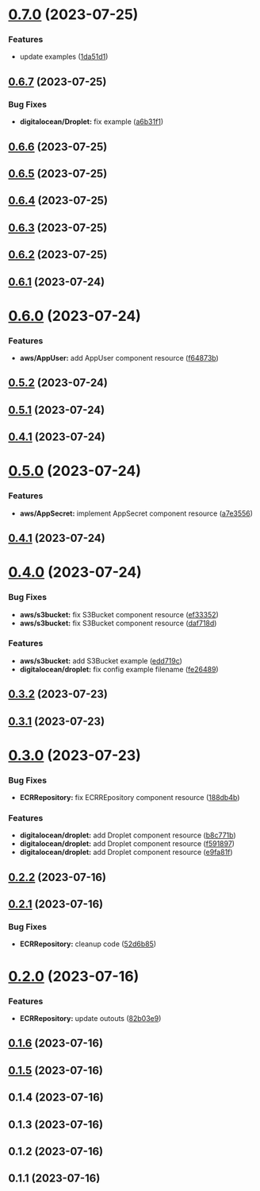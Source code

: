 # [0.7.0](https://github.com/dzangolab/pulumi/compare/v0.6.7...v0.7.0) (2023-07-25)


### Features

* update examples ([1da51d1](https://github.com/dzangolab/pulumi/commit/1da51d17e2cf9ca8398787cf13005f5c0d98cabf))



## [0.6.7](https://github.com/dzangolab/pulumi/compare/v0.6.6...v0.6.7) (2023-07-25)


### Bug Fixes

* **digitalocean/Droplet:** fix example ([a6b31f1](https://github.com/dzangolab/pulumi/commit/a6b31f1e78b492af3bf6dd4282bab44430a3929b))



## [0.6.6](https://github.com/dzangolab/pulumi/compare/v0.6.5...v0.6.6) (2023-07-25)



## [0.6.5](https://github.com/dzangolab/pulumi/compare/v0.6.4...v0.6.5) (2023-07-25)



## [0.6.4](https://github.com/dzangolab/pulumi/compare/v0.6.3...v0.6.4) (2023-07-25)



## [0.6.3](https://github.com/dzangolab/pulumi/compare/v0.6.2...v0.6.3) (2023-07-25)



## [0.6.2](https://github.com/dzangolab/pulumi/compare/v0.6.0...v0.6.2) (2023-07-25)



## [0.6.1](https://github.com/dzangolab/pulumi/compare/v0.6.0...v0.6.1) (2023-07-24)



# [0.6.0](https://github.com/dzangolab/pulumi/compare/v0.5.2...v0.6.0) (2023-07-24)


### Features

* **aws/AppUser:** add AppUser component resource ([f64873b](https://github.com/dzangolab/pulumi/commit/f64873bb77d4a26c7a41f21b779af2e2abd7b36f))



## [0.5.2](https://github.com/dzangolab/pulumi/compare/v0.5.1...v0.5.2) (2023-07-24)



## [0.5.1](https://github.com/dzangolab/pulumi/compare/v0.4.1...v0.5.1) (2023-07-24)



## [0.4.1](https://github.com/dzangolab/pulumi/compare/v0.4.0...v0.4.1) (2023-07-24)



# [0.5.0](https://github.com/dzangolab/pulumi/compare/v0.4.0...v0.5.0) (2023-07-24)


### Features

* **aws/AppSecret:** implement AppSecret component resource ([a7e3556](https://github.com/dzangolab/pulumi/commit/a7e35562c26297d66242eb65b122df4e4caa3b3e))



## [0.4.1](https://github.com/dzangolab/pulumi/compare/v0.4.0...v0.4.1) (2023-07-24)



# [0.4.0](https://github.com/dzangolab/pulumi/compare/v0.3.2...v0.4.0) (2023-07-24)


### Bug Fixes

* **aws/s3bucket:** fix S3Bucket component resource ([ef33352](https://github.com/dzangolab/pulumi/commit/ef333522de07fcea38e01651da7f39c48c6cc992))
* **aws/s3bucket:** fix S3Bucket component resource ([daf718d](https://github.com/dzangolab/pulumi/commit/daf718db598ddf74b849836ca266707884e824e6))


### Features

* **aws/s3bucket:** add S3Bucket example ([edd719c](https://github.com/dzangolab/pulumi/commit/edd719c8e7e152efea247d114fc95f2e80267b3d))
* **digitalocean/droplet:** fix config example filename ([fe26489](https://github.com/dzangolab/pulumi/commit/fe26489880ef0d9a24e2fb9a19bfe3c9659e5ca9))



## [0.3.2](https://github.com/dzangolab/pulumi/compare/v0.2.2...v0.3.2) (2023-07-23)



## [0.3.1](https://github.com/dzangolab/pulumi/compare/v0.2.2...v0.3.1) (2023-07-23)



# [0.3.0](https://github.com/dzangolab/pulumi/compare/v0.2.2...v0.3.0) (2023-07-23)


### Bug Fixes

* **ECRRepository:** fix ECRREpository component resource ([188db4b](https://github.com/dzangolab/pulumi/commit/188db4b5bee4b536692fa8bc375de7012391dcfc))


### Features

* **digitalocean/droplet:** add Droplet component resource ([b8c771b](https://github.com/dzangolab/pulumi/commit/b8c771b0be47d488fd0f05c47a93968b54f38863))
* **digitalocean/droplet:** add Droplet component resource ([f591897](https://github.com/dzangolab/pulumi/commit/f591897c5d249872de017f11746bf31eebf1e72f))
* **digitalocean/droplet:** add Droplet component resource ([e9fa81f](https://github.com/dzangolab/pulumi/commit/e9fa81fee520d9ad064e9a17d015c008bc9bca54))



## [0.2.2](https://github.com/dzangolab/pulumi/compare/v0.2.0...v0.2.2) (2023-07-16)



## [0.2.1](https://github.com/dzangolab/pulumi/compare/v0.2.0...v0.2.1) (2023-07-16)


### Bug Fixes

* **ECRRepository:** cleanup code ([52d6b85](https://github.com/dzangolab/pulumi/commit/52d6b85796a788490abd0da2476dce4df37e88a9))



# [0.2.0](https://github.com/dzangolab/pulumi/compare/v0.1.6...v0.2.0) (2023-07-16)


### Features

* **ECRRepository:** update outouts ([82b03e9](https://github.com/dzangolab/pulumi/commit/82b03e974c6bfba9d4a911c21bc1e1d4f377cd99))



## [0.1.6](https://github.com/dzangolab/pulumi/compare/v0.1.5...v0.1.6) (2023-07-16)



## [0.1.5](https://github.com/dzangolab/pulumi/compare/v0.1.4...v0.1.5) (2023-07-16)



## 0.1.4 (2023-07-16)



## 0.1.3 (2023-07-16)



## 0.1.2 (2023-07-16)



## 0.1.1 (2023-07-16)



